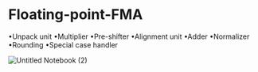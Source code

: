 # Floating-point-FMA

•Unpack unit
•Multiplier
•Pre-shifter
•Alignment unit
•Adder
•Normalizer
•Rounding
•Special case handler

![Untitled Notebook (2)](https://github.com/user-attachments/assets/86b1e897-0588-4e6b-89d2-4fa5fdb1316c)
